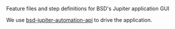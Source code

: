 Feature files and step definitions for BSD's Jupiter application GUI

We use [bsd-jupiter-automation-api](https://github.com/bbc/bsd-jupiter-automation-api) to drive the application.
